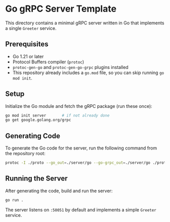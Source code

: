# Go gRPC Server Template

This directory contains a minimal gRPC server written in Go that implements a
single `Greeter` service.

## Prerequisites

- Go 1.21 or later
- Protocol Buffers compiler (`protoc`)
- `protoc-gen-go` and `protoc-gen-go-grpc` plugins installed
- This repository already includes a `go.mod` file, so you can skip running
  `go mod init`.

## Setup

Initialize the Go module and fetch the gRPC package (run these once):

```bash
go mod init server       # if not already done
go get google.golang.org/grpc
```

## Generating Code

To generate the Go code for the server, run the following command from the
repository root:

```bash
protoc -I ./proto --go_out=./server/go --go-grpc_out=./server/go ./proto/helloworld.proto
```

## Running the Server

After generating the code, build and run the server:

```bash
go run .
```

The server listens on `:50051` by default and implements a simple `Greeter`
service.
